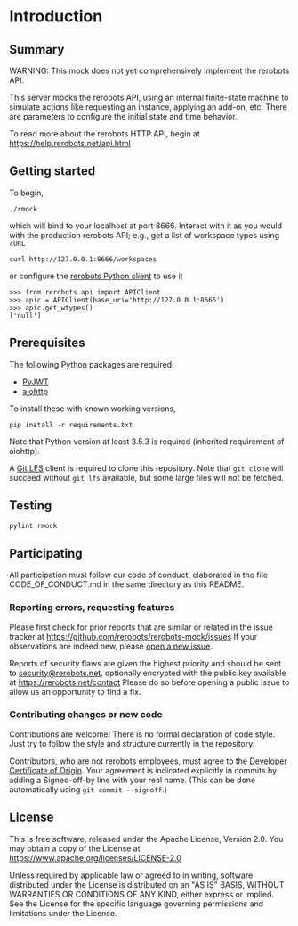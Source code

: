 Introduction
============

Summary
-------

WARNING: This mock does not yet comprehensively implement the rerobots API.

This server mocks the rerobots API, using an internal finite-state machine to
simulate actions like requesting an instance, applying an add-on, etc. There are
parameters to configure the initial state and time behavior.

To read more about the rerobots HTTP API, begin at https://help.rerobots.net/api.html


Getting started
---------------

To begin,

    ./rmock

which will bind to your localhost at port 8666. Interact with it as you would
with the production rerobots API; e.g., get a list of workspace types using `cURL`

    curl http://127.0.0.1:8666/workspaces

or configure the [rerobots Python client](https://github.com/rerobots/py) to use it

    >>> from rerobots.api import APIClient
    >>> apic = APIClient(base_uri='http://127.0.0.1:8666')
    >>> apic.get_wtypes()
    ['null']


Prerequisites
-------------

The following Python packages are required:

* [PyJWT](https://pypi.org/project/PyJWT/)
* [aiohttp](https://pypi.org/project/aiohttp/)

To install these with known working versions,

    pip install -r requirements.txt

Note that Python version at least 3.5.3 is required (inherited requirement of
aiohttp).

A [Git LFS](https://git-lfs.github.com/) client is required to clone this
repository. Note that `git clone` will succeed without `git lfs` available, but
some large files will not be fetched.


Testing
-------

    pylint rmock


Participating
-------------

All participation must follow our code of conduct, elaborated in the file
CODE_OF_CONDUCT.md in the same directory as this README.

### Reporting errors, requesting features

Please first check for prior reports that are similar or related in the issue
tracker at https://github.com/rerobots/rerobots-mock/issues
If your observations are indeed new, please [open a new
issue](https://github.com/rerobots/rerobots-mock/issues/new).

Reports of security flaws are given the highest priority and should be sent to
<security@rerobots.net>, optionally encrypted with the public key available at
https://rerobots.net/contact Please do so before opening a public issue to allow
us an opportunity to find a fix.

### Contributing changes or new code

Contributions are welcome! There is no formal declaration of code style. Just
try to follow the style and structure currently in the repository.

Contributors, who are not rerobots employees, must agree to the [Developer
Certificate of Origin](https://developercertificate.org/). Your agreement is
indicated explicitly in commits by adding a Signed-off-by line with your real
name. (This can be done automatically using `git commit --signoff`.)


License
-------

This is free software, released under the Apache License, Version 2.0.
You may obtain a copy of the License at https://www.apache.org/licenses/LICENSE-2.0

Unless required by applicable law or agreed to in writing, software
distributed under the License is distributed on an "AS IS" BASIS,
WITHOUT WARRANTIES OR CONDITIONS OF ANY KIND, either express or implied.
See the License for the specific language governing permissions and
limitations under the License.
